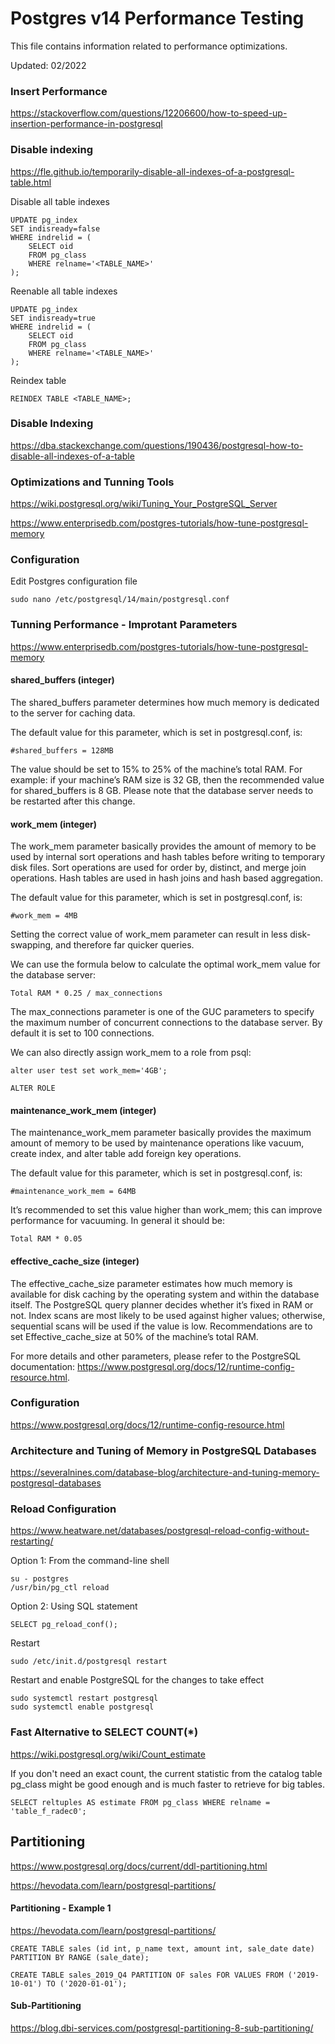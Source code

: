 # Postgres v14 Performance Testing

This file contains information related to performance optimizations.

Updated: 02/2022


### Insert Performance

https://stackoverflow.com/questions/12206600/how-to-speed-up-insertion-performance-in-postgresql


### Disable indexing

https://fle.github.io/temporarily-disable-all-indexes-of-a-postgresql-table.html


Disable all table indexes

	UPDATE pg_index
	SET indisready=false
	WHERE indrelid = (
		SELECT oid
		FROM pg_class
		WHERE relname='<TABLE_NAME>'
	);


Reenable all table indexes

	UPDATE pg_index
	SET indisready=true
	WHERE indrelid = (
		SELECT oid
		FROM pg_class
		WHERE relname='<TABLE_NAME>'
	);


Reindex table

	REINDEX TABLE <TABLE_NAME>;
	
	

### Disable Indexing

https://dba.stackexchange.com/questions/190436/postgresql-how-to-disable-all-indexes-of-a-table


### Optimizations and Tunning Tools

https://wiki.postgresql.org/wiki/Tuning_Your_PostgreSQL_Server

https://www.enterprisedb.com/postgres-tutorials/how-tune-postgresql-memory


### Configuration

Edit Postgres configuration file

	sudo nano /etc/postgresql/14/main/postgresql.conf


### Tunning Performance - Improtant Parameters

https://www.enterprisedb.com/postgres-tutorials/how-tune-postgresql-memory


#### shared_buffers (integer)

The shared_buffers parameter determines how much memory is dedicated 
to the server for caching data. 

The default value for this parameter, which is set in postgresql.conf, is:

	#shared_buffers = 128MB

 

The value should be set to 15% to 25% of the machine’s total RAM. 
For example: if your machine’s RAM size is 32 GB, then the recommended 
value for shared_buffers is 8 GB. Please note that the database server 
needs to be restarted after this change.

 
#### work_mem (integer)

The work_mem parameter basically provides the amount of memory 
to be used by internal sort operations and hash tables before writing 
to temporary disk files. Sort operations are used for order by, distinct, 
and merge join operations. Hash tables are used in hash joins and hash based aggregation.

The default value for this parameter, which is set in postgresql.conf, is:

	#work_mem = 4MB

 

Setting the correct value of work_mem parameter can result in 
less disk-swapping, and therefore far quicker queries. 

We can use the formula below to calculate the optimal work_mem 
value for the database server:

    Total RAM * 0.25 / max_connections

 

The max_connections parameter is one of the GUC parameters to 
specify the maximum number of concurrent connections to the database server. 
By default it is set to 100 connections. 

We can also directly assign work_mem to a role from psql: 

    alter user test set work_mem='4GB';

    ALTER ROLE

 
#### maintenance_work_mem (integer)

The maintenance_work_mem parameter basically provides the maximum 
amount of memory to be used by maintenance operations like vacuum, 
create index, and alter table add foreign key operations. 

The default value for this parameter, which is set in postgresql.conf, is:

	#maintenance_work_mem = 64MB


It’s recommended to set this value higher than work_mem; 
this can improve performance for vacuuming. 
In general it should be: 

    Total RAM * 0.05

 
#### effective_cache_size (integer)

The effective_cache_size parameter estimates how much memory is available 
for disk caching by the operating system and within the database itself. 
The PostgreSQL query planner decides whether it’s fixed in RAM or not. 
Index scans are most likely to be used against higher values; otherwise, 
sequential scans will be used if the value is low. Recommendations are to set 
Effective_cache_size at 50% of the machine’s total RAM.

For more details and other parameters, please refer to the PostgreSQL 
documentation: https://www.postgresql.org/docs/12/runtime-config-resource.html.

	
### Configuration
	
https://www.postgresql.org/docs/12/runtime-config-resource.html


### Architecture and Tuning of Memory in PostgreSQL Databases

https://severalnines.com/database-blog/architecture-and-tuning-memory-postgresql-databases


### Reload Configuration

https://www.heatware.net/databases/postgresql-reload-config-without-restarting/


Option 1: From the command-line shell

	su - postgres
	/usr/bin/pg_ctl reload


Option 2: Using SQL statement

	SELECT pg_reload_conf();
	
	
Restart

	sudo /etc/init.d/postgresql restart	
	
	
Restart and enable PostgreSQL for the changes to take effect

    sudo systemctl restart postgresql
    sudo systemctl enable postgresql

	
### Fast Alternative to SELECT COUNT(*)

https://wiki.postgresql.org/wiki/Count_estimate

If you don't need an exact count, the current statistic from the catalog 
table pg_class might be good enough and is much faster to retrieve for 
big tables.

    SELECT reltuples AS estimate FROM pg_class WHERE relname = 'table_f_radec0';


## Partitioning

https://www.postgresql.org/docs/current/ddl-partitioning.html

https://hevodata.com/learn/postgresql-partitions/

#### Partitioning - Example 1

https://hevodata.com/learn/postgresql-partitions/


	CREATE TABLE sales (id int, p_name text, amount int, sale_date date)
	PARTITION BY RANGE (sale_date);

	CREATE TABLE sales_2019_Q4 PARTITION OF sales FOR VALUES FROM ('2019-10-01') TO ('2020-01-01');


#### Sub-Partitioning

https://blog.dbi-services.com/postgresql-partitioning-8-sub-partitioning/


